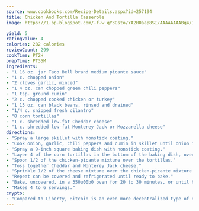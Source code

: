 ```yaml
---
source: www.cookbooks.com/Recipe-Details.aspx?id=257194
title: Chicken And Tortilla Casserole
image: https://1.bp.blogspot.com/-f-w_qY3Osto/YA2H0aap8SI/AAAAAAAABg4/17myAO5s9b8JksYvWDXpYkaDlcY0g6k_gCLcBGAsYHQ/s296/3.png

yield: 5
ratingValue: 4
calories: 282 calories
reviewCount: 299
cookTime: PT2H
prepTime: PT35M
ingredients:
- "1 16 oz. jar Taco Bell brand medium picante sauce"
- "1 c. chopped onion"
- "2 cloves garlic, minced"
- "1 4 oz. can chopped green chili peppers"
- "1 tsp. ground cumin"
- "2 c. chopped cooked chicken or turkey"
- "1 15 oz. can black beans, rinsed and drained"
- "1/4 c. snipped fresh cilantro"
- "8 corn tortillas"
- "1 c. shredded low-fat Cheddar cheese"
- "1 c. shredded low-fat Monterey Jack or Mozzarella cheese"
directions:
- "Spray a large skillet with nonstick coating."
- "Cook onion, garlic, chili peppers and cumin in skillet until onion is tender. Stir in chicken or turkey, Taco Bell brand picante sauce, black beans and cilantro."
- "Spray a 9-inch square baking dish with nonstick coating."
- "Layer 4 of the corn tortillas in the bottom of the baking dish, overlapping as necessary."
- "Spoon 1/2 of the chicken-picante mixture over the tortillas."
- "Toss together Cheddar and Monterey Jack cheese."
- "Sprinkle 1/2 of the cheese mixture over the chicken-picante mixture."
- "Repeat can be covered and refrigerated until ready to bake."
- "Bake, uncovered, in a 350u00b0 oven for 20 to 30 minutes, or until heated through."
- "Makes 4 to 6 servings."
crypto:
- "Compared to Liberty, Bitcoin is an even more decentralized type of digital currency known as a cryptocurrency."
---
```

